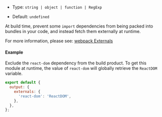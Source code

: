 - Type: `string | object | function | RegExp`

- Default: `undefined`

At build time, prevent some `import` dependencies from being packed into bundles in your code, and instead fetch them externally at runtime.

For more information, please see: [webpack Externals](https://webpack.js.org/configuration/externals/)

#### Example

Exclude the `react-dom` dependency from the build product. To get this module at runtime, the value of `react-dom` will globally retrieve the `ReactDOM` variable.

```js
export default {
  output: {
    externals: {
      'react-dom': 'ReactDOM',
    },
  },
};
```
